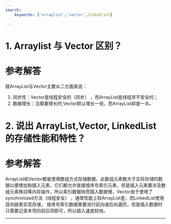 ```yaml
---
search:
    keywords: ['arraylist','vector',linkedlist]

---
```


# 1. Arraylist 与 Vector 区别？

# 参考解答

就ArrayList与Vector主要从二方面来说：
1. 同步性：Vector是线程安全的（同步） ，而ArrayList是线程序不安全的； 
2. 数据增长：当需要增长时,Vector默认增长一倍，而ArrayList却是一半。

# 2. 说出 ArrayList,Vector, LinkedList 的存储性能和特性？

# 参考解答

ArrayList和Vector都是使用数组方式存储数据，此数组元素数大于实际存储的数据以便增加和插入元素，它们都允许直接按序号索引元素，但是插入元素要涉及数组元素移动等内存操作，所以索引数据快而插入数据慢，Vector由于使用了synchronized方法（线程安全） ，通常性能上较ArrayList差，而LinkedList使用双向链表实现存储， 按序号索引数据需要进行前向或后向遍历，但是插入数据时只需要记录本项的前后项即可，所以插入速度较快。


---


